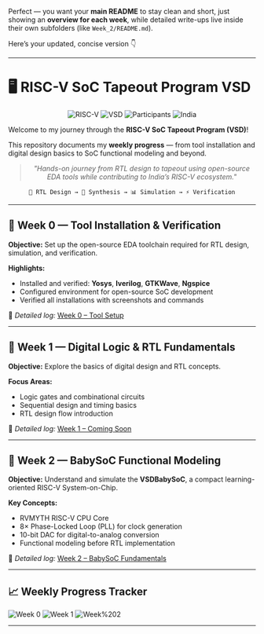 Perfect — you want your **main README** to stay clean and short, just showing an **overview for each week**, while detailed write-ups live inside their own subfolders (like `Week_2/README.md`).

Here’s your updated, concise version 👇

---

# 🖥️ RISC-V SoC Tapeout Program VSD

<div align="center">

![RISC-V](https://img.shields.io/badge/RISC--V-SoC%20Tapeout-blue?style=for-the-badge\&logo=riscv)
![VSD](https://img.shields.io/badge/VSD-Program-orange?style=for-the-badge)
![Participants](https://img.shields.io/badge/Participants-3500+-success?style=for-the-badge)
![India](https://img.shields.io/badge/Made%20in-India-saffron?style=for-the-badge)

</div>

Welcome to my journey through the **RISC-V SoC Tapeout Program (VSD)**!

This repository documents my **weekly progress** — from tool installation and digital design basics to SoC functional modeling and beyond.

<div align="center">

> *"Hands-on journey from RTL design to tapeout using open-source EDA tools while contributing to India’s RISC-V ecosystem."*

</div>

<div align="center">

```
📝 RTL Design → 🔄 Synthesis → 📊 Simulation → ⚡ Verification
```

</div>

---

## 📅 Week 0 — Tool Installation & Verification

**Objective:**
Set up the open-source EDA toolchain required for RTL design, simulation, and verification.

**Highlights:**

* Installed and verified: **Yosys**, **Iverilog**, **GTKWave**, **Ngspice**
* Configured environment for open-source SoC development
* Verified all installations with screenshots and commands

📘 *Detailed log:* [Week 0 – Tool Setup](Week_0/README.md)

---

## 📅 Week 1 — Digital Logic & RTL Fundamentals

**Objective:**
Explore the basics of digital design and RTL concepts.

**Focus Areas:**

* Logic gates and combinational circuits
* Sequential design and timing basics
* RTL design flow introduction

📘 *Detailed log:* [Week 1 – Coming Soon](Week_1/README.md)

---

## 📅 Week 2 — BabySoC Functional Modeling

**Objective:**
Understand and simulate the **VSDBabySoC**, a compact learning-oriented RISC-V System-on-Chip.

**Key Concepts:**

* RVMYTH RISC-V CPU Core
* 8× Phase-Locked Loop (PLL) for clock generation
* 10-bit DAC for digital-to-analog conversion
* Functional modeling before RTL implementation

📘 *Detailed log:* [Week 2 – BabySoC Fundamentals](Week2/ReadMe.md)

---

## 📈 Weekly Progress Tracker

![Week 0](https://img.shields.io/badge/Week%200-Tools%20Setup-success?style=flat-square)
![Week 1](https://img.shields.io/badge/Week%201-In%20Progress-yellow?style=flat-square)
![Week%202](https://img.shields.io/badge/Week%202-BabySoC%20Modeling-success?style=flat-square)

---
